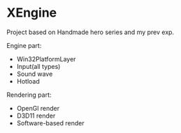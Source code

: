 # XEngine
Project based on Handmade hero series and my prev exp. 

Engine part:
- Win32PlatformLayer
- Input(all types)
- Sound wave
- Hotload

Rendering part:
- OpenGl render
- D3D11 render
- Software-based render
